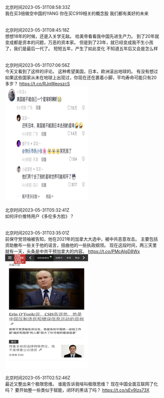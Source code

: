 北京时间2023-05-31T08:58:33Z<br>我在买3倍做空中国的YANG
你在买C919相关的概念股
我们都有美好的未来<br><br><br>北京时间2023-05-31T08:45:18Z<br>想想18年的时候，还是入关学无敌。
给美帝看看我中国先进生产力。
到了20年就变成都是资本的问题，万恶的资本家。
但是到了23年，就已经变成我不生小孩了，我们是最后一代了。
短短五年，产生了如此变化
不知道五年后又会是怎么样<br><br><br>北京时间2023-05-31T07:06:56Z<br>今天又看到了这样的评论。
这种希望美国，日本，欧洲滚出地球的。
有没有想过如果这些国家从未在地球上出现过，你现在还在裹着小脚，平均寿命可能只有20多岁？ https://t.co/RJqWeoszcS<br><img src='/temp/image/2023/u-Month-5/1663683440305401856_0.jpg' width='270' height='370'><br><br>北京时间2023-05-31T05:32:41Z<br>如何评价推特用户《多伦多方脸》？<br><br><br>北京时间2023-05-31T03:35:01Z<br>前保守党领袖被告知，他在2021年的加拿大大选中，被中共恶意攻击。
主要包括资助散布一些关于他的谣言，扭曲他的一些执政纲领。
现在这段时间，两三天里就有一天，头条是中共干预加拿大的内容。 https://t.co/PMcAIgD8Wx<br><img src='/temp/image/2023/u-Month-5/1663630111487430661_0.jpg' width='270' height='370'><br><br>北京时间2023-05-31T02:52:46Z<br>最近又整出来个极限思维。
谁能告诉我啥叫极限思维？
现在中国全面互联网了化吗？
要开始整一些类似于赋能，闭环的黑话了吗？ https://t.co/sEv9lzs73X<br><br><br>